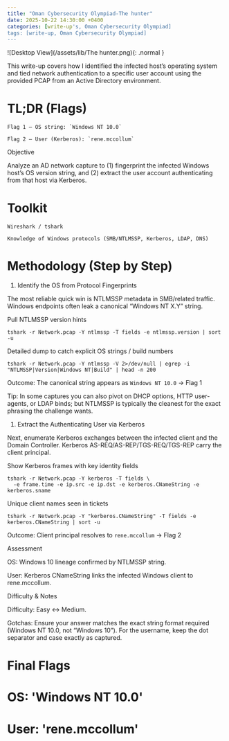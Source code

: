 ```yaml
---
title: "Oman Cybersecurity Olympiad-The hunter"
date: 2025-10-22 14:30:00 +0400
categories: [write-up's, Oman Cybersecurity Olympiad]
tags: [write-up, Oman Cybersecurity Olympiad]
---
```


![Desktop View](/assets/lib/The hunter.png){: .normal }


This write-up covers how I identified the infected host’s operating system and tied network authentication to a specific user account using the provided PCAP from an Active Directory environment.

# TL;DR (Flags)
```
Flag 1 — OS string: `Windows NT 10.0`

Flag 2 — User (Kerberos): `rene.mccollum`
```
Objective

Analyze an AD network capture to (1) fingerprint the infected Windows host’s OS version string, and (2) extract the user account authenticating from that host via Kerberos.

# Toolkit
```
Wireshark / tshark

Knowledge of Windows protocols (SMB/NTLMSSP, Kerberos, LDAP, DNS)
```
# Methodology (Step by Step)
1) Identify the OS from Protocol Fingerprints

The most reliable quick win is NTLMSSP metadata in SMB/related traffic. Windows endpoints often leak a canonical “Windows NT X.Y” string.

Pull NTLMSSP version hints
```
tshark -r Network.pcap -Y ntlmssp -T fields -e ntlmssp.version | sort -u
```
Detailed dump to catch explicit OS strings / build numbers
```
tshark -r Network.pcap -Y ntlmssp -V 2>/dev/null | egrep -i "NTLMSSP|Version|Windows NT|Build" | head -n 200
```

Outcome: The canonical string appears as `Windows NT 10.0` → Flag 1

Tip: In some captures you can also pivot on DHCP options, HTTP user-agents, or LDAP binds; but NTLMSSP is typically the cleanest for the exact phrasing the challenge wants.

1) Extract the Authenticating User via Kerberos

Next, enumerate Kerberos exchanges between the infected client and the Domain Controller. Kerberos AS-REQ/AS-REP/TGS-REQ/TGS-REP carry the client principal.

Show Kerberos frames with key identity fields
```
tshark -r Network.pcap -Y kerberos -T fields \
  -e frame.time -e ip.src -e ip.dst -e kerberos.CNameString -e kerberos.sname
```
Unique client names seen in tickets
```
tshark -r Network.pcap -Y "kerberos.CNameString" -T fields -e kerberos.CNameString | sort -u
```

Outcome: Client principal resolves to `rene.mccollum` → Flag 2

Assessment

OS: Windows 10 lineage confirmed by NTLMSSP string.

User: Kerberos CNameString links the infected Windows client to rene.mccollum.

Difficulty & Notes

Difficulty: Easy ↔ Medium.

Gotchas: Ensure your answer matches the exact string format required (Windows NT 10.0, not “Windows 10”). For the username, keep the dot separator and case exactly as captured.

# Final Flags

# OS: 'Windows NT 10.0'

# User: 'rene.mccollum'
